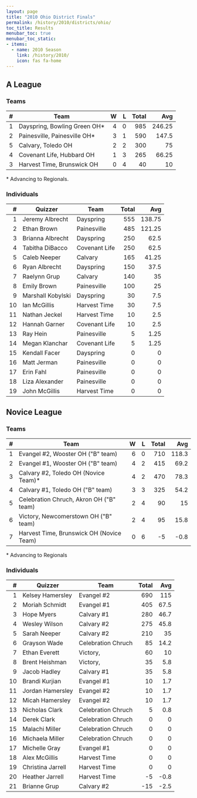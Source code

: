 ```yaml
---
layout: page
title: "2010 Ohio District Finals"
permalink: /history/2010/districts/ohio/
toc_title: Results
menubar_toc: true
menubar_toc_static:
- items:
  - name: 2010 Season
    link: /history/2010/
    icon: fas fa-home
---
```


## A League

### Teams

|    # | Team                         |    W |    L | Total |    Avg |
| ---: | ---------------------------- | ---: | ---: | ----: | -----: |
|    1 | Dayspring, Bowling Green OH* |    4 |    0 |   985 | 246.25 |
|    2 | Painesville, Painesville OH* |    3 |    1 |   590 |  147.5 |
|    5 | Calvary, Toledo OH           |    2 |    2 |   300 |     75 |
|    4 | Covenant Life, Hubbard OH    |    1 |    3 |   265 |  66.25 |
|    3 | Harvest Time, Brunswick OH   |    0 |    4 |    40 |     10 |

\* Advancing to Regionals.

### Individuals

|    # | Quizzer           | Team          | Total |    Avg |
| ---: | ----------------- | ------------- | ----: | -----: |
|    1 | Jeremy Albrecht   | Dayspring     |   555 | 138.75 |
|    2 | Ethan Brown       | Painesville   |   485 | 121.25 |
|    3 | Brianna Albrecht  | Dayspring     |   250 |   62.5 |
|    4 | Tabitha DiBacco   | Covenant Life |   250 |   62.5 |
|    5 | Caleb Neeper      | Calvary       |   165 |  41.25 |
|    6 | Ryan Albrecht     | Dayspring     |   150 |   37.5 |
|    7 | Raelynn Grup      | Calvary       |   140 |     35 |
|    8 | Emily Brown       | Painesville   |   100 |     25 |
|    9 | Marshall Kobylski | Dayspring     |    30 |    7.5 |
|   10 | Ian McGillis      | Harvest Time  |    30 |    7.5 |
|   11 | Nathan Jeckel     | Harvest Time  |    10 |    2.5 |
|   12 | Hannah Garner     | Covenant Life |    10 |    2.5 |
|   13 | Ray Hein          | Painesville   |     5 |   1.25 |
|   14 | Megan Klanchar    | Covenant Life |     5 |   1.25 |
|   15 | Kendall Facer     | Dayspring     |     0 |      0 |
|   16 | Matt Jerman       | Painesville   |     0 |      0 |
|   17 | Erin Fahl         | Painesville   |     0 |      0 |
|   18 | Liza Alexander    | Painesville   |     0 |      0 |
|   19 | John McGillis     | Harvest Time  |     0 |      0 |

## Novice League

### Teams

|    # | Team                                     |    W |    L | Total |   Avg |
| ---: | ---------------------------------------- | ---: | ---: | ----: | ----: |
|    1 | Evangel #2, Wooster OH ("B" team)        |    6 |    0 |   710 | 118.3 |
|    2 | Evangel #1, Wooster OH ("B" team)        |    4 |    2 |   415 |  69.2 |
|    3 | Calvary #2, Toledo OH (Novice Team)*     |    4 |    2 |   470 |  78.3 |
|    4 | Calvary #1, Toledo OH ("B" team)         |    3 |    3 |   325 |  54.2 |
|    5 | Celebration Chruch, Akron OH ("B" team)  |    2 |    4 |    90 |    15 |
|    6 | Victory, Newcomerstown OH ("B" team)     |    2 |    4 |    95 |  15.8 |
|    7 | Harvest Time, Brunswick OH (Novice Team) |    0 |    6 |    -5 |  -0.8 |

\* Advancing to Regionals

### Individuals

|    # | Quizzer           | Team               | Total |  Avg |
| ---: | ----------------- | ------------------ | ----: | ---: |
|    1 | Kelsey Hamersley  | Evangel #2         |   690 |  115 |
|    2 | Moriah Schmidt    | Evangel #1         |   405 | 67.5 |
|    3 | Hope Myers        | Calvary #1         |   280 | 46.7 |
|    4 | Wesley Wilson     | Calvary #2         |   275 | 45.8 |
|    5 | Sarah Neeper      | Calvary #2         |   210 |   35 |
|    6 | Grayson Wade      | Celebration Chruch |    85 | 14.2 |
|    7 | Ethan Everett     | Victory,           |    60 |   10 |
|    8 | Brent Heishman    | Victory,           |    35 |  5.8 |
|    9 | Jacob Hadley      | Calvary #1         |    35 |  5.8 |
|   10 | Brandi Kurjian    | Evangel #1         |    10 |  1.7 |
|   11 | Jordan Hamersley  | Evangel #2         |    10 |  1.7 |
|   12 | Micah Hamersley   | Evangel #2         |    10 |  1.7 |
|   13 | Nicholas Clark    | Celebration Chruch |     5 |  0.8 |
|   14 | Derek Clark       | Celebration Chruch |     0 |    0 |
|   15 | Malachi Miller    | Celebration Chruch |     0 |    0 |
|   16 | Michaela Miller   | Celebration Chruch |     0 |    0 |
|   17 | Michelle Gray     | Evangel #1         |     0 |    0 |
|   18 | Alex McGillis     | Harvest Time       |     0 |    0 |
|   19 | Christina Jarrell | Harvest Time       |     0 |    0 |
|   20 | Heather Jarrell   | Harvest Time       |    -5 | -0.8 |
|   21 | Brianne Grup      | Calvary #2         |   -15 | -2.5 |
